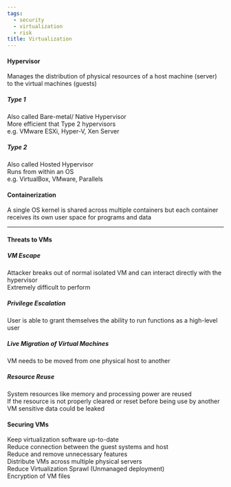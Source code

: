 ```yaml
---
tags:
  - security
  - virtualization
  - risk
title: Virtualization
---
```


#### Hypervisor
Manages the distribution of physical resources of a host machine (server) to the virtual machines (guests)

##### Type 1
Also called Bare-metal/ Native Hypervisor  
More efficient that Type 2 hypervisors  
e.g. VMware ESXi, Hyper-V, Xen Server  

##### Type 2
Also called Hosted Hypervisor  
Runs from within an OS  
e.g. VirtualBox, VMware, Parallels  

#### Containerization
A single OS kernel is shared across multiple containers but each container receives its own user space for programs and data

---

#### Threats to VMs

##### VM Escape
Attacker breaks out of normal isolated VM and can interact directly with the hypervisor  
Extremely difficult to perform

##### Privilege Escalation
User is able to grant themselves the ability to run functions as a high-level user

##### Live Migration of Virtual Machines
VM needs to be moved from one physical host to another

##### Resource Reuse
System resources like memory and processing power are reused  
If the resource is not properly cleared or reset before being use by another VM sensitive data could be leaked

#### Securing VMs

Keep virtualization software up-to-date  
Reduce connection between the guest systems and host  
Reduce and remove unnecessary features  
Distribute VMs across multiple physical servers  
Reduce Virtualization Sprawl (Unmanaged deployment)  
Encryption of VM files

